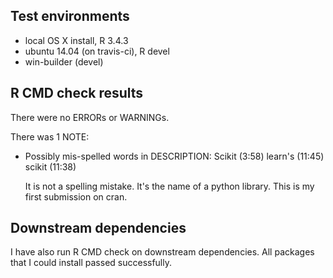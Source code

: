 ## Test environments

* local OS X install, R 3.4.3
* ubuntu 14.04 (on travis-ci), R devel
* win-builder (devel)

## R CMD check results
There were no ERRORs or WARNINGs. 

There was 1 NOTE:

* Possibly mis-spelled words in DESCRIPTION:
  Scikit (3:58)
  learn's (11:45)
  scikit (11:38)
 
  It is not a spelling mistake. It's the name of a python library.
  This is my first submission on cran.
  
 ## Downstream dependencies
 
I have also run R CMD check on downstream dependencies.
All packages that I could install passed successfully. 

